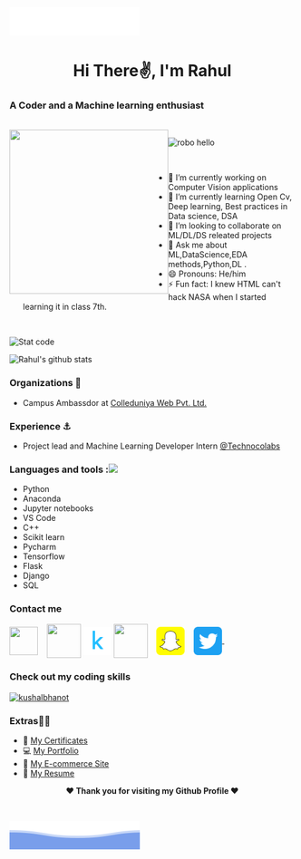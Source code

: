 ![head](bottom_tail.svg)
<h1 align=center> Hi There✌, I'm  Rahul </h1>

### A Coder and a Machine learning enthusiast
<br>

<img align="left" width="280" height="290" src="https://media.giphy.com/media/USV0ym3bVWQJJmNu3N/giphy.gif">

![robo hello](https://user-images.githubusercontent.com/51138087/93663951-39922d00-fa20-11ea-952b-48da7a6e5381.gif)

<br>


- 🔭 I’m currently working on Computer Vision applications
- 🌱 I’m currently learning Open Cv, Deep learning, Best practices in Data science, DSA 
- 👯 I’m looking to collaborate on ML/DL/DS releated projects
- 💬 Ask me about  ML,DataScience,EDA methods,Python,DL .
- 😄 Pronouns: He/him
- ⚡ Fun fact: I knew HTML can't hack NASA  when I started learning it in class 7th.

<br>

 ![Stat code](https://github-readme-streak-stats.herokuapp.com/?user=Rahulraj31&theme=dark)  

![Rahul's github stats](https://github-readme-stats.vercel.app/api?username=RahulRaj31&show_icons=true&theme=radical)


### Organizations 🏢

- Campus Ambassdor at [Colleduniya Web Pvt. Ltd.](https://collegedunia.com/)

### Experience ⚓ 

- Project lead and Machine Learning Developer Intern [@Technocolabs](https://github.com/Technocolabs100)

### Languages and tools :<img src="https://camo.githubusercontent.com/40dff491d4e8123af55298ef908faedb66c463e5/68747470733a2f2f6d656469612e67697068792e636f6d2f6d656469612f57556c706c634d704f43456d5447427442572f67697068792e676966" width="39px">


- Python
- Anaconda
- Jupyter notebooks
- VS Code
- C++
- Scikit learn
- Pycharm
- Tensorflow
- Flask 
- Django
- SQL

### Contact me

<p align="left">
   <a href="mailto:pandeyrahulraj99@gmail.com"><img align="center" src="https://img.icons8.com/fluent/48/000000/gmail.png"  height="50" width="50" /></a> &nbsp;&nbsp;
  <a href="https://www.linkedin.com/in/rahul-raj-pandey-60b5861b1" target="_blank"><img align="center" src="https://img.icons8.com/color/48/000000/linkedin.png"  height="60" width="60" /></a> 
<a href="https://www.kaggle.com/rahulrajpandey31"><img align="center" src="https://github.com/edent/SuperTinyIcons/blob/master/images/svg/kaggle.svg"  height="50" width="50" /></a> 
  <a href="https://www.instagram.com/they.call.me.lunatic/"><img align="center" src="https://img.icons8.com/fluent/48/000000/instagram-new.png"  height="60" width="60" /></a> &nbsp;&nbsp;
    <a href="https://www.snapchat.com/add/lunatic.rahul"><img align="center" src="https://github.com/edent/SuperTinyIcons/blob/master/images/svg/snapchat.svg"  height="50" width="50" /></a> &nbsp;&nbsp;
   <a href="https://twitter.com/itsRahul_raj"><img align="center" src="https://github.com/edent/SuperTinyIcons/blob/master/images/svg/twitter.svg"  height="50" width="50" />
   </a> &nbsp;&nbsp;

</p>

### Check out my coding skills
<p align="left">
  <a href="https://www.hackerrank.com/pandeyrahulraj99" target="_blank"><img align="center" src="https://user-images.githubusercontent.com/62799332/120929359-64cfc000-c706-11eb-97a4-15ae5d590220.png" alt="kushalbhanot" height="60" width="60" /></a> &nbsp;&nbsp;
</p>

### Extras🎈🎈
- 📄 [My Certificates](https://drive.google.com/drive/folders/15w2KqSBOAJteR4nXQbkcDOs3_r72ilc_?usp=sharing)
- 💻 [My Portfolio](http://rrp31.me/)
- 🎁 [My E-commerce Site](https://rahulice.herokuapp.com/)
- 📜 [My Resume](https://drive.google.com/file/d/1UdG_vv2-2yYdhz6xScpldjOJbyBd_35G/view?usp=sharing)


<p align="center" styles="font-size: 100px"> 
   <b>❤️ Thank you for visiting my Github Profile ❤️</b>
</p>
<br>

![tail](bottom_header.svg)

